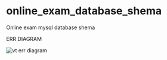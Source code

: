 # online_exam_database_shema
Online exam mysql database shema

ERR DIAGRAM

![vt err diagram](https://user-images.githubusercontent.com/33286278/64082470-372b3b00-cd18-11e9-9686-e65025bcfc1b.jpg)
